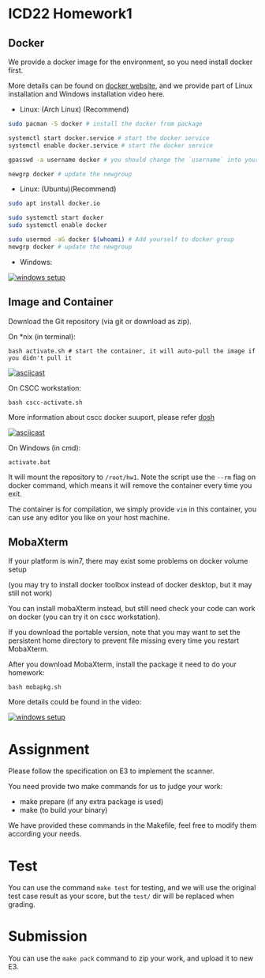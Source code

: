 # ICD22 Homework1

## Docker

We provide a docker image for the environment, so you need install docker first.

More details can be found on [docker website](https://docs.docker.com/get-docker/),
and we provide part of Linux installation and Windows installation video here.

- Linux: (Arch Linux) (Recommend)
```bash
sudo pacman -S docker # install the docker from package

systemctl start docker.service # start the docker service
systemctl enable docker.service # start the docker service

gpasswd -a username docker # you should change the `username` into yours

newgrp docker # update the newgroup
```

- Linux: (Ubuntu)(Recommend)
```bash
sudo apt install docker.io

sudo systemctl start docker
sudo systemctl enable docker

sudo usermod -aG docker $(whoami) # Add yourself to docker group 
newgrp docker # update the newgroup


```

- Windows:

[![windows setup](https://i.ytimg.com/vi/HddnQnU4zXk/hqdefault.jpg)](https://www.youtube.com/watch?v=HddnQnU4zXk)


## Image and Container

Download the Git repository (via git or download as zip).

On \*nix (in terminal):
```
bash activate.sh # start the container, it will auto-pull the image if you didn't pull it
```

[![asciicast](https://asciinema.org/a/27ZqPcEUYkA6Ll0EqjyvlC5YQ.svg)](https://asciinema.org/a/27ZqPcEUYkA6Ll0EqjyvlC5YQ)

On CSCC workstation:
```
bash cscc-activate.sh
```

More information about cscc docker suuport, please refer [dosh](https://cscc.cs.nctu.edu.tw/workstation-dosh-guide)

[![asciicast](https://asciinema.org/a/R6lPjk7iwCXHVzGcGFBxAh4J3.svg)](https://asciinema.org/a/R6lPjk7iwCXHVzGcGFBxAh4J3)

On Windows (in cmd):
```
activate.bat
```

It will mount the repository to `/root/hw1`.
Note the script use the `--rm` flag on docker command,
which means it will remove the container every time you exit.

The container is for compilation, we simply provide `vim` in this container,
you can use any editor you like on your host machine.

## MobaXterm

If your platform is win7, there may exist some problems on docker volume setup

(you may try to install docker toolbox instead of docker desktop, but it may still not work)

You can install mobaXterm instead, but still need check your code can work on docker (you can try it on cscc workstation).

If you download the portable version, note that you may want to set the persistent home directory to prevent file missing every time you restart MobaXterm.

After you download MobaXterm, install the package it need to do your homework:

```
bash mobapkg.sh
```

More details could be found in the video:

[![windows setup](https://i.ytimg.com/vi/QQbeArOOC4o/hqdefault.jpg)](https://www.youtube.com/watch?v=QQbeArOOC4o)

# Assignment

Please follow the specification on E3 to implement the scanner.

You need provide two make commands for us to judge your work:
- make prepare (if any extra package is used)
- make (to build your binary)

We have provided these commands in the Makefile, feel free to modify them according your needs.

# Test

You can use the command `make test` for testing, and we will use the original test case result as your score, but the `test/` dir will be replaced when grading.


# Submission

You can use the `make pack` command to zip your work, and upload it to new E3.
